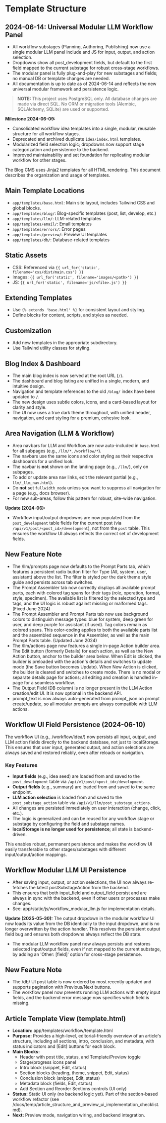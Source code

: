 # Template Structure

## 2024-06-14: Universal Modular LLM Workflow Panel
- All workflow substages (Planning, Authoring, Publishing) now use a single modular LLM panel include and JS for input, output, and action selection.
- Dropdowns show all post_development fields, but default to the first field mapped to the current substage for robust cross-stage workflows.
- The modular panel is fully plug-and-play for new substages and fields; no manual DB or template changes are needed.
- All documentation is up to date as of 2024-06-14 and reflects the new universal modular framework and persistence logic.

> **NOTE:** This project uses PostgreSQL only. All database changes are made via direct SQL. No ORM or migration tools (Alembic, SQLAlchemy, SQLite) are used or supported.

**Milestone 2024-06-09:**
- Consolidated workflow idea templates into a single, modular, reusable structure for all workflow stages.
- Deprecated and archived duplicate `idea/index.html` templates.
- Modularized field selection logic; dropdowns now support stage categorization and persistence to the backend.
- Improved maintainability and set foundation for replicating modular workflow for other stages.

The Blog CMS uses Jinja2 templates for all HTML rendering. This document describes the organization and usage of templates.

## Main Template Locations
- `app/templates/base.html`: Main site layout, includes Tailwind CSS and global blocks.
- `app/templates/blog/`: Blog-specific templates (post, list, develop, etc.)
- `app/templates/llm/`: LLM-related templates
- `app/templates/email/`: Email templates
- `app/templates/errors/`: Error pages
- `app/templates/preview/`: Preview UI templates
- `app/templates/db/`: Database-related templates

## Static Assets
- CSS: Referenced via `{{ url_for('static', filename='css/dist/main.css') }}`
- Images: `{{ url_for('static', filename='images/<path>') }}`
- JS: `{{ url_for('static', filename='js/<file>.js') }}`

## Extending Templates
- Use `{% extends 'base.html' %}` for consistent layout and styling.
- Define blocks for content, scripts, and styles as needed.

## Customization
- Add new templates in the appropriate subdirectory.
- Use Tailwind utility classes for styling.

## Blog Index & Dashboard
- The main blog index is now served at the root URL (`/`).
- The dashboard and blog listing are unified in a single, modern, and intuitive design.
- Navigation and template references to the old `/blog/` index have been updated to `/`.
- The new design uses subtle colors, icons, and a card-based layout for clarity and style.
- The UI now uses a true dark theme throughout, with unified header, navigation, and card styling for a premium, cohesive look.

## Area Navigation (LLM & Workflow)
- Area navbars for LLM and Workflow are now auto-included in `base.html` for all subpages (e.g., `/llm/*`, `/workflow/*`).
- The navbars use the same icons and color styling as their respective dashboards for a unified look.
- The navbar is **not** shown on the landing page (e.g., `/llm/`), only on subpages.
- To add or update area nav links, edit the relevant partial (e.g., `llm/_llm_nav.html`).
- Do **not** set `fullwidth_mode` unless you want to suppress all navigation for a page (e.g., docs browser).
- For new sub-areas, follow this pattern for robust, site-wide navigation.

**Update (2024-06):**
- Workflow input/output dropdowns are now populated from the `post_development` table fields for the current post (via `/api/v1/post/<post_id>/development`), not from the `post` table. This ensures the workflow UI always reflects the correct set of development fields.

## New Feature Note
- The /llm/prompts page now defaults to the Prompt Parts tab, which features a persistent radio button filter for Type (All, system, user, assistant) above the list. The filter is styled per the dark theme style guide and persists across tab switches.
- The Prompt Assembler tab now correctly displays all available prompt parts, each with colored tag spans for their tags (role, operation, format, style, specimen). The available list is filtered by the selected type and tags, and the UI logic is robust against missing or malformed tags. (Fixed June 2024)
- The Prompt Assembler and Prompt Parts tab now use background colors to distinguish message types: blue for system, deep green for user, and deep purple for assistant (if used). Tag colors remain as colored spans. This color-coding applies to both the available parts list and the assembled sequence in the Assembler, as well as the main Prompt Parts table. (Updated June 2024)
- The /llm/actions page now features a single in-page Action builder area. The Edit button (formerly Details) for each action, as well as the New Action button, anchor to the builder area below. When Edit is clicked, the builder is preloaded with the action's details and switches to update mode (the Save button becomes Update). When New Action is clicked, the builder is cleared and switches to create mode. There is no modal or separate details page for actions; all editing and creation is handled in-page for a seamless workflow.
- The Output Field (DB column) is no longer present in the LLM Action creation/edit UI. It is now optional in the backend API.
- prompt_text is now always auto-generated from prompt_json on prompt create/update, so all modular prompts are always compatible with LLM actions.

## Workflow UI Field Persistence (2024-06-10)

The workflow UI (e.g., /workflow/idea/) now persists all input, output, and LLM action fields directly to the backend database, not just to localStorage. This ensures that user input, generated output, and action selections are always saved and restored reliably, even after reloads or navigation.

### Key Features
- **Input fields** (e.g., idea seed) are loaded from and saved to the `post_development` table via `/api/v1/post/<post_id>/development`.
- **Output fields** (e.g., summary) are loaded from and saved to the same endpoint.
- **LLM action selection** is loaded from and saved to the `post_substage_action` table via `/api/v1/llm/post_substage_actions`.
- All changes are persisted immediately on user interaction (change, click, etc.).
- The logic is generalized and can be reused for any workflow stage or substage by configuring the field and substage names.
- **localStorage is no longer used for persistence**; all state is backend-driven.

This enables robust, permanent persistence and makes the workflow UI easily transferable to other stages/substages with different input/output/action mappings.

## Workflow Modular LLM UI Persistence

- After saving input, output, or action selections, the UI now always re-fetches the latest postSubstageAction from the backend.
- This ensures that both input_field and output_field persist and are always in sync with the backend, even if other users or processes make changes.
- See: app/static/js/workflow_modular_llm.js for implementation details.

**Update (2025-05-30):**
The output dropdown in the modular workflow UI now loads its value from the DB identically to the input dropdown, and is no longer overwritten by the action handler. This resolves the persistent output field bug and ensures both dropdowns always reflect the DB state.

- The modular LLM workflow panel now always persists and restores selected input/output fields, even if not mapped to the current substage, by adding an 'Other: [field]' option for cross-stage persistence.

## New Feature Note
- The /db/ UI post table is now ordered by most recently updated and supports pagination with Previous/Next buttons.
- The workflow panel now prevents running LLM actions with empty input fields, and the backend error message now specifies which field is missing.

## Article Template View (template.html)

- **Location:** app/templates/workflow/template.html
- **Purpose:** Provides a high-level, editorial-friendly overview of an article's structure, including all sections, intro, conclusion, and metadata, with status indicators and [Edit] buttons for each block.
- **Main Blocks:**
  - Header with post title, status, and Template/Preview toggle
  - Stage/progress icons panel
  - Intro block (snippet, Edit, status)
  - Section blocks (heading, theme, snippet, Edit, status)
  - Conclusion block (snippet, Edit, status)
  - Metadata block (fields, Edit, status)
  - Add Section and Reorder Sections controls (UI only)
- **Status:** Static UI only (no backend logic yet). Part of the section-based workflow refactor (see /docs/temp/article_structure_and_preview_ui_implementation_checklist.md).
- **Next:** Preview mode, navigation wiring, and backend integration. 
